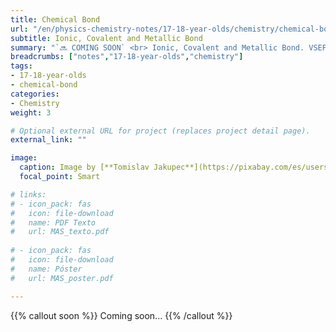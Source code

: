 ```yaml
---
title: Chemical Bond
url: "/en/physics-chemistry-notes/17-18-year-olds/chemistry/chemical-bond"
subtitle: Ionic, Covalent and Metallic Bond
summary: "`🔜 COMING SOON` <br> Ionic, Covalent and Metallic Bond. VSEPR and VB Theories."
breadcrumbs: ["notes","17-18-year-olds","chemistry"]
tags:
- 17-18-year-olds
- chemical-bond
categories:
- Chemistry
weight: 3

# Optional external URL for project (replaces project detail page).
external_link: ""

image:
  caption: Image by [**Tomislav Jakupec**](https://pixabay.com/es/users/tommyvideo-3092371/) on [Pixabay](https://pixabay.com/es/)
  focal_point: Smart

# links:
# - icon_pack: fas
#   icon: file-download
#   name: PDF Texto
#   url: MAS_texto.pdf
  
# - icon_pack: fas
#   icon: file-download
#   name: Póster
#   url: MAS_poster.pdf

---
```


{{% callout soon %}}
Coming soon...
{{% /callout %}}
